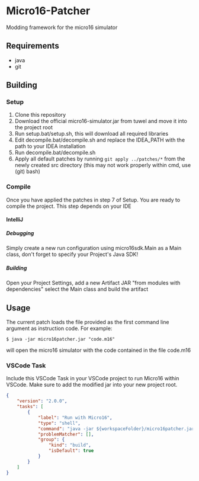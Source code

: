 # Micro16-Patcher
Modding framework for the micro16 simulator

## Requirements
- java
- git

## Building
### Setup
1. Clone this repository
2. Download the official micro16-simulator.jar from tuwel and move it into the project root
3. Run setup.bat/setup.sh, this will download all required libraries
4. Edit decompile.bat/decompile.sh and replace the IDEA_PATH with the path to your IDEA installation
5. Run decompile.bat/decompile.sh
6. Apply all default patches by running ``git apply ../patches/*`` from the newly created src directory (this may not work properly within cmd, use (git) bash)

### Compile
Once you have applied the patches in step 7 of Setup. You are ready to compile the project. This step depends on your IDE

#### IntelliJ
##### Debugging
Simply create a new run configuration using micro16sdk.Main as a Main class, don't forget to specify your Project's Java SDK!

##### Building
Open your Project Settings, add a new Artifact JAR "from modules with dependencies" select the Main class and build the artifact

## Usage
The current patch loads the file provided as the first command line argument as instruction code. For example:

```
$ java -jar micro16patcher.jar "code.m16"
```

will open the micro16 simulator with the code contained in the file code.m16

### VSCode Task
Include this VSCode Task in your VSCode project to run Micro16 within VSCode. Make sure to add the modified jar into your new project root.

```json
{
    "version": "2.0.0",
    "tasks": [
        {
            "label": "Run with Micro16",
            "type": "shell",
            "command": "java -jar ${workspaceFolder}/micro16patcher.jar \"${file}\"",
            "problemMatcher": [],
            "group": {
                "kind": "build",
                "isDefault": true
            }
        }
    ]
}
```